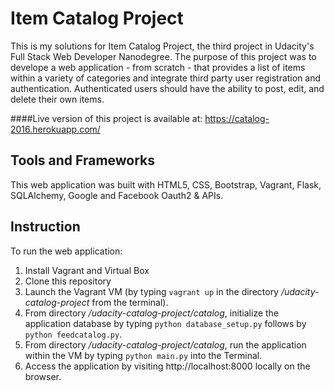 # Item Catalog Project 
This is my solutions for Item Catalog Project, the third project in Udacity's Full Stack Web Developer Nanodegree. The purpose of this project was to develope a web application - from scratch - that provides a list of items within a variety of categories and integrate third party user registration and authentication. Authenticated users should have the ability to post, edit, and delete their own items.  

####Live version of this project is available at: https://catalog-2016.herokuapp.com/
## Tools and Frameworks
This web application was built with HTML5, CSS, Bootstrap, Vagrant, Flask, SQLAlchemy, Google and Facebook Oauth2 & APIs.
## Instruction
To run the web application:  
1. Install Vagrant and Virtual Box  
2. Clone this repository  
3. Launch the Vagrant VM (by typing `vagrant up` in the directory */udacity-catalog-project* from the terminal).  
4. From directory */udacity-catalog-project/catalog*, initialize the application database by typing `python database_setup.py` follows by `python feedcatalog.py`.  
5. From directory */udacity-catalog-project/catalog*, run the application within the VM by typing `python main.py` into the Terminal.  
6. Access the application by visiting http://localhost:8000 locally on the browser.
